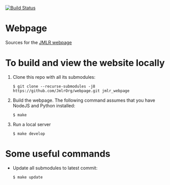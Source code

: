 [![Build Status](https://travis-ci.org/JmlrOrg/webpage.svg?branch=main)](https://travis-ci.org/JmlrOrg/webpage)

# Webpage
Sources for the [JMLR webpage](http://jmlr.org)

# To build and view the website locally

  1. Clone this repo with all its submodules:
      ```
      $ git clone --recurse-submodules -j8 https://github.com/JmlrOrg/webpage.git jmlr_webpage
      ```

  2. Build the webpage. The following command assumes that you have NodeJS and Python installed:
 
      ```
      $ make
      ```

  3. Run a local server
 
      ```
      $ make develop
      ```


# Some useful commands


* Update all submodules to latest commit:

    ```
    $ make update
    ```

